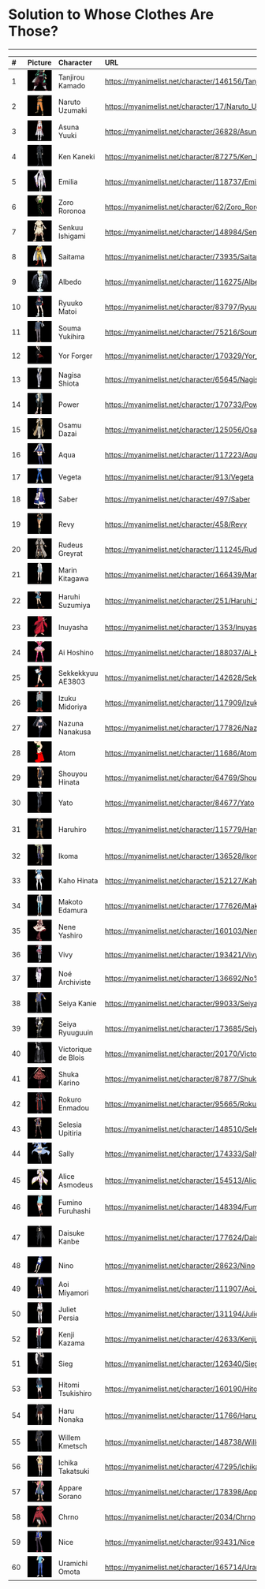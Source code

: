# Solution to Whose Clothes Are Those?

___

| # | Picture | Character | URL | Anime |
| :--- | :---: | :--- | :--- | :---: |
| 1 | ![Question 1](images/Question%201.png "Question 1") | Tanjirou Kamado | https://myanimelist.net/character/146156/Tanjirou_Kamado | Demon Slayer |
| 2 | ![Question 2](images/Question%202.png "Question 2") | Naruto Uzumaki | https://myanimelist.net/character/17/Naruto_Uzumaki | Naruto |
| 3 | ![Question 3](images/Question%203.png "Question 3") | Asuna Yuuki | https://myanimelist.net/character/36828/Asuna_Yuuki | Sword Art Online |
| 4 | ![Question 4](images/Question%204.png "Question 4") | Ken Kaneki | https://myanimelist.net/character/87275/Ken_Kaneki | Tokyo Ghoul |
| 5 | ![Question 5](images/Question%205.png "Question 5") | Emilia | https://myanimelist.net/character/118737/Emilia | Re:Zero |
| 6 | ![Question 6](images/Question%206.png "Question 6") | Zoro Roronoa | https://myanimelist.net/character/62/Zoro_Roronoa | One Piece |
| 7 | ![Question 7](images/Question%207.png "Question 7") | Senkuu Ishigami | https://myanimelist.net/character/148984/Senkuu_Ishigami | Dr. Stone |
| 8 | ![Question 8](images/Question%208.png "Question 8") | Saitama | https://myanimelist.net/character/73935/Saitama | One Punch Man |
| 9 | ![Question 9](images/Question%209.png "Question 9") | Albedo | https://myanimelist.net/character/116275/Albedo | Overlord |
| 10 | ![Question 10](images/Question%2010.png "Question 10") | Ryuuko Matoi | https://myanimelist.net/character/83797/Ryuuko_Matoi | Kill la Kill |
| 11 | ![Question 11](images/Question%2011.png "Question 11") | Souma Yukihira | https://myanimelist.net/character/75216/Souma_Yukihira | Food Wars! |
| 12 | ![Question 12](images/Question%2012.png "Question 12") | Yor Forger | https://myanimelist.net/character/170329/Yor_Forger | Spy x Family |
| 13 | ![Question 13](images/Question%2013.png "Question 13") | Nagisa Shiota | https://myanimelist.net/character/65645/Nagisa_Shiota | Assassination Classroom |
| 14 | ![Question 14](images/Question%2014.png "Question 14") | Power | https://myanimelist.net/character/170733/Power | Chainsaw Man |
| 15 | ![Question 15](images/Question%2015.png "Question 15") | Osamu Dazai | https://myanimelist.net/character/125056/Osamu_Dazai | Bungou Stray Dogs |
| 16 | ![Question 16](images/Question%2016.png "Question 16") | Aqua | https://myanimelist.net/character/117223/Aqua | Konosuba |
| 17 | ![Question 17](images/Question%2017.png "Question 17") | Vegeta | https://myanimelist.net/character/913/Vegeta | Dragon Ball Z |
| 18 | ![Question 18](images/Question%2018.png "Question 18") | Saber | https://myanimelist.net/character/497/Saber | Fate/Stay Night |
| 19 | ![Question 19](images/Question%2019.png "Question 19") | Revy | https://myanimelist.net/character/458/Revy | Black Lagoon |
| 20 | ![Question 20](images/Question%2020.png "Question 20") | Rudeus Greyrat | https://myanimelist.net/character/111245/Rudeus_Greyrat | Mushoku Tensei |
| 21 | ![Question 21](images/Question%2021.png "Question 21") | Marin Kitagawa | https://myanimelist.net/character/166439/Marin_Kitagawa | My Dress-Up Darling |
| 22 | ![Question 22](images/Question%2022.png "Question 22") | Haruhi Suzumiya | https://myanimelist.net/character/251/Haruhi_Suzumiya | The Melancholy of Haruhi Suzumiya |
| 23 | ![Question 23](images/Question%2023.png "Question 23") | Inuyasha | https://myanimelist.net/character/1353/Inuyasha | Inuyasha |
| 24 | ![Question 24](images/Question%2024.png "Question 24") | Ai Hoshino | https://myanimelist.net/character/188037/Ai_Hoshino | Oshi no Ko |
| 25 | ![Question 25](images/Question%2025.png "Question 25") | Sekkekkyuu AE3803 | https://myanimelist.net/character/142628/Sekkekkyuu_AE3803 | Cells at Work! |
| 26 | ![Question 26](images/Question%2026.png "Question 26") | Izuku Midoriya | https://myanimelist.net/character/117909/Izuku_Midoriya | My Hero Academia |
| 27 | ![Question 27](images/Question%2027.png "Question 27") | Nazuna Nanakusa | https://myanimelist.net/character/177826/Nazuna_Nanakusa | Call of the Night |
| 28 | ![Question 28](images/Question%2028.png "Question 28") | Atom | https://myanimelist.net/character/11686/Atom | Astro Boy |
| 29 | ![Question 29](images/Question%2029.png "Question 29") | Shouyou Hinata | https://myanimelist.net/character/64769/Shouyou_Hinata | Haikyuu!! |
| 30 | ![Question 30](images/Question%2030.png "Question 30") | Yato | https://myanimelist.net/character/84677/Yato | Noragami |
| 31 | ![Question 31](images/Question%2031.png "Question 31") | Haruhiro | https://myanimelist.net/character/115779/Haruhiro | Grimgar of Fantasy and Ash |
| 32 | ![Question 32](images/Question%2032.png "Question 32") | Ikoma | https://myanimelist.net/character/136528/Ikoma | Kabaneri of the Iron Fortress |
| 33 | ![Question 33](images/Question%2033.png "Question 33") | Kaho Hinata | https://myanimelist.net/character/152127/Kaho_Hinata | Blend S |
| 34 | ![Question 34](images/Question%2034.png "Question 34") | Makoto Edamura | https://myanimelist.net/character/177626/Makoto_Edamura | Great Pretender |
| 35 | ![Question 35](images/Question%2035.png "Question 35") | Nene Yashiro | https://myanimelist.net/character/160103/Nene_Yashiro | Toilet-Bound Hanako-kun |
| 36 | ![Question 36](images/Question%2036.png "Question 36") | Vivy | https://myanimelist.net/character/193421/Vivy | Vivy: Fluorite Eye's Song |
| 37 | ![Question 37](images/Question%2037.png "Question 37") | Noé Archiviste | https://myanimelist.net/character/136692/No%C3%A9_Archiviste | The Case Study of Vanitas |
| 38 | ![Question 38](images/Question%2038.png "Question 38") | Seiya Kanie | https://myanimelist.net/character/99033/Seiya_Kanie | Amagi Brilliant Park |
| 39 | ![Question 39](images/Question%2039.png "Question 39") | Seiya Ryuuguuin | https://myanimelist.net/character/173685/Seiya_Ryuuguuin | Cautious Hero |
| 40 | ![Question 40](images/Question%2040.png "Question 40") | Victorique de Blois | https://myanimelist.net/character/20170/Victorique_de_Blois | Gosick |
| 41 | ![Question 41](images/Question%2041.png "Question 41") | Shuka Karino | https://myanimelist.net/character/87877/Shuka_Karino | Darwin's Game |
| 42 | ![Question 42](images/Question%2042.png "Question 42") | Rokuro Enmadou | https://myanimelist.net/character/95665/Rokuro_Enmadou | Twin Star Exorcists |
| 43 | ![Question 43](images/Question%2043.png "Question 43") | Selesia Upitiria | https://myanimelist.net/character/148510/Selesia_Upitiria | Re:Creators |
| 44 | ![Question 44](images/Question%2044.png "Question 44") | Sally | https://myanimelist.net/character/174333/Sally | BOFURI |
| 45 | ![Question 45](images/Question%2045.png "Question 45") | Alice Asmodeus | https://myanimelist.net/character/154513/Alice_Asmodeus | Welcome to Demon School! Iruma-kun |
| 46 | ![Question 46](images/Question%2046.png "Question 46") | Fumino Furuhashi | https://myanimelist.net/character/148394/Fumino_Furuhashi | BokuBen |
| 47 | ![Question 47](images/Question%2047.png "Question 47") | Daisuke Kanbe | https://myanimelist.net/character/177624/Daisuke_Kanbe | The Millionaire Detective - Balance: UNLIMITED |
| 48 | ![Question 48](images/Question%2048.png "Question 48") | Nino | https://myanimelist.net/character/28623/Nino | Arakawa Under the Bridge |
| 49 | ![Question 49](images/Question%2049.png "Question 49") | Aoi Miyamori | https://myanimelist.net/character/111907/Aoi_Miyamori | Shirobako |
| 50 | ![Question 50](images/Question%2050.png "Question 50") | Juliet Persia | https://myanimelist.net/character/131194/Juliet_Persia | Boarding School Juliet |
| 52 | ![Question 51](images/Question%2051.png "Question 51") | Kenji Kazama | https://myanimelist.net/character/42633/Kenji_Kazama | D-Frag! |
| 51 | ![Question 52](images/Question%2052.png "Question 52") | Sieg | https://myanimelist.net/character/126340/Sieg | Fate/Apocrypha |
| 53 | ![Question 53](images/Question%2053.png "Question 53") | Hitomi Tsukishiro | https://myanimelist.net/character/160190/Hitomi_Tsukishiro | Iroduku: The World in Colors |
| 54 | ![Question 54](images/Question%2054.png "Question 54") | Haru Nonaka | https://myanimelist.net/character/11766/Haru_Nonaka | Sing "Yesterday" for Me |
| 55 | ![Question 55](images/Question%2055.png "Question 55") | Willem Kmetsch | https://myanimelist.net/character/148738/Willem_Kmetsch | SukaSuka |
| 56 | ![Question 56](images/Question%2056.png "Question 56") | Ichika Takatsuki | https://myanimelist.net/character/47295/Ichika_Takatsuki | Waiting in the Summer |
| 57 | ![Question 57](images/Question%2057.png "Question 57") | Appare Sorano | https://myanimelist.net/character/178398/Appare_Sorano | Appare-Ranman! |
| 58 | ![Question 58](images/Question%2058.png "Question 58") | Chrno | https://myanimelist.net/character/2034/Chrno | Chrono Crusade |
| 59 | ![Question 59](images/Question%2059.png "Question 59") | Nice | https://myanimelist.net/character/93431/Nice | Hamatora |
| 60 | ![Question 60](images/Question%2060.png "Question 60") | Uramichi Omota | https://myanimelist.net/character/165714/Uramichi_Omota | Uramichi Oniisan |
